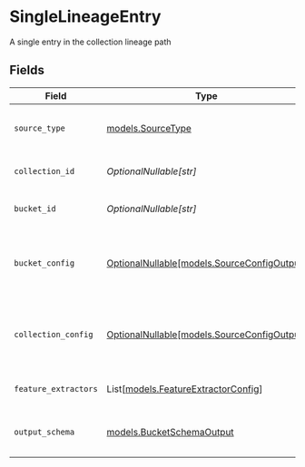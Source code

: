 # SingleLineageEntry

A single entry in the collection lineage path


## Fields

| Field                                                                          | Type                                                                           | Required                                                                       | Description                                                                    |
| ------------------------------------------------------------------------------ | ------------------------------------------------------------------------------ | ------------------------------------------------------------------------------ | ------------------------------------------------------------------------------ |
| `source_type`                                                                  | [models.SourceType](../models/sourcetype.md)                                   | :heavy_check_mark:                                                             | Types of entries in a collection lineage                                       |
| `collection_id`                                                                | *OptionalNullable[str]*                                                        | :heavy_minus_sign:                                                             | ID of this entry (collection_id)                                               |
| `bucket_id`                                                                    | *OptionalNullable[str]*                                                        | :heavy_minus_sign:                                                             | ID of this entry (bucket_id)                                                   |
| `bucket_config`                                                                | [OptionalNullable[models.SourceConfigOutput]](../models/sourceconfigoutput.md) | :heavy_minus_sign:                                                             | Bucket details if this is a bucket or using a bucket source                    |
| `collection_config`                                                            | [OptionalNullable[models.SourceConfigOutput]](../models/sourceconfigoutput.md) | :heavy_minus_sign:                                                             | Collection details if this is a collection or using a collection source        |
| `feature_extractors`                                                           | List[[models.FeatureExtractorConfig](../models/featureextractorconfig.md)]     | :heavy_minus_sign:                                                             | Feature extractors applied                                                     |
| `output_schema`                                                                | [models.BucketSchemaOutput](../models/bucketschemaoutput.md)                   | :heavy_check_mark:                                                             | Schema definition for bucket objects                                           |